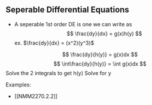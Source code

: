 ## Seperable Differential Equations
- A seperable 1st order DE is one we can write as
$$ \frac{dy}{dx} = g(x)h(y) $$
ex.
$\frac{dy}{dx} = (x^2)(y^3)$

$$ \frac{dy}{h(y)} = g(x)dx $$
$$ \int\frac{dy}{h(y)} = \int g(x)dx $$
Solve the 2 integrals to get h(y)
Solve for y

Examples:
- [[NMM2270.2.2]]